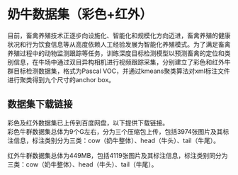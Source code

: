 # **奶牛数据集（彩色+红外）**
目前，畜禽养殖技术正逐步向设施化、智能化和规模化方向迈进，畜禽养殖的健康状况和行为饮食信息等从高度依赖人工经验发展为智能化养殖模式。为了满足畜禽养殖过程中的动物监测跟踪等任务，训练深度目标检测模型以预测畜禽的定位和类别信息，在牛场中通过双目异构相机进行视频跟踪采集，分别建立了彩色和红外牛群目标检测数据集，格式为Pascal VOC，并通过kmeans聚类算法对xml标注文件进行聚类得到九个尺寸的anchor box。
## 数据集下载链接
彩色及红外数据集已上传到百度网盘，以下提供下载链接。  
彩色牛群数据集总体为9个G左右，分为三个压缩包上传，包括3974张图片及其标注信息，标注类别分为三类：cow（奶牛整体）、head（牛头）、tail（牛尾）。  
  
红外牛群数据集总体为449MB，包括4119张图片及其标注信息，标注类别同分为三类：cow（奶牛整体）、head（牛头）、tail（牛尾）。  

## 
